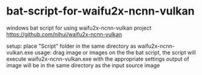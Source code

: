 # bat-script-for-waifu2x-ncnn-vulkan
windows bat script for using waifu2x-ncnn-vulkan project https://github.com/nihui/waifu2x-ncnn-vulkan

setup:
place "Script" folder in the same directory as waifu2x-ncnn-vulkan.exe
usage:
drag image or images on the the bat script, the script will execute waifu2x-ncnn-vulkan.exe with the appropriate settings
output of image will be in the same directory as the input source image
